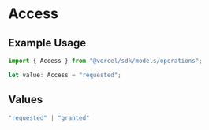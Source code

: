 # Access

## Example Usage

```typescript
import { Access } from "@vercel/sdk/models/operations";

let value: Access = "requested";
```

## Values

```typescript
"requested" | "granted"
```
